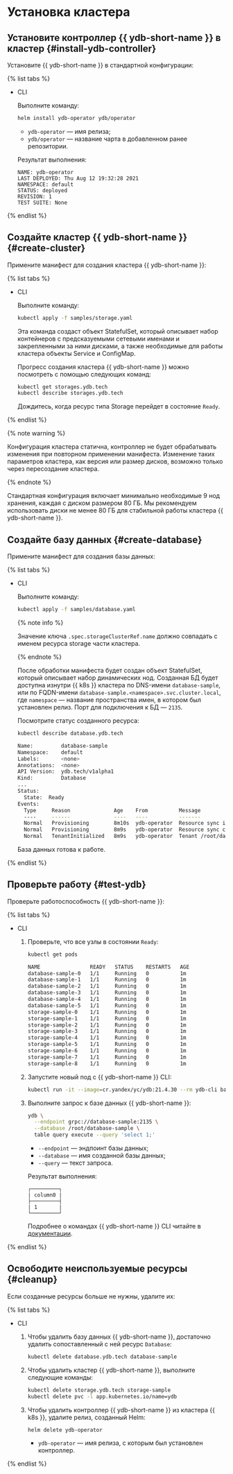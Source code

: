 # Установка кластера

## Установите контроллер {{ ydb-short-name }} в кластер {#install-ydb-controller}

Установите {{ ydb-short-name }} в стандартной конфигурации:

{% list tabs %}

- CLI

  Выполните команду:

  ```bash
  helm install ydb-operator ydb/operator
  ```

  * `ydb-operator` — имя релиза;
  * `ydb/operator` — название чарта в добавленном ранее репозитории.

  Результат выполнения:

  ```text
  NAME: ydb-operator
  LAST DEPLOYED: Thu Aug 12 19:32:28 2021
  NAMESPACE: default
  STATUS: deployed
  REVISION: 1
  TEST SUITE: None
  ```

{% endlist %}

## Создайте кластер {{ ydb-short-name }} {#create-cluster}

Примените манифест для создания кластера {{ ydb-short-name }}:

{% list tabs %}

- CLI

  Выполните команду:

  ```bash
  kubectl apply -f samples/storage.yaml
  ```

  Эта команда создаст объект StatefulSet, который описывает набор контейнеров с предсказуемыми сетевыми именами и закрепленными за ними дисками, а также необходимые для работы кластера объекты Service и ConfigMap.

  Прогресс создания кластера {{ ydb-short-name }} можно посмотреть с помощью следующих команд:

  ```bash
  kubectl get storages.ydb.tech
  kubectl describe storages.ydb.tech
  ```

  Дождитесь, когда ресурс типа Storage перейдет в состояние `Ready`.

{% endlist %}

{% note warning %}

Конфигурация кластера статична, контроллер не будет обрабатывать изменения при повторном применении манифеста. Изменение таких параметров кластера, как версия или размер дисков, возможно только через пересоздание кластера.

{% endnote %}

Стандартная конфигурация включает минимально необходимые 9 нод хранения, каждая с диском размером 80 ГБ. Мы рекомендуем использовать диски не менее 80 ГБ для стабильной работы кластера {{ ydb-short-name }}.

## Создайте базу данных {#create-database}

Примените манифест для создания базы данных:

{% list tabs %}

- CLI

  Выполните команду:

  ```bash
  kubectl apply -f samples/database.yaml
  ```


  {% note info %}

  Значение ключа `.spec.storageClusterRef.name` должно совпадать с именем ресурса storage части кластера.

  {% endnote %}

  После обработки манифеста будет создан объект StatefulSet, который описывает набор динамических нод. Созданная БД будет доступна изнутри {{ k8s }} кластера по DNS-имени `database-sample`, или по FQDN-имени `database-sample.<namespace>.svc.cluster.local`, где `namespace` — название пространства имен, в котором был установлен релиз. Порт для подключения к БД — `2135`.

  Посмотрите статус созданного ресурса:

  ```bash
  kubectl describe database.ydb.tech

  Name:         database-sample
  Namespace:    default
  Labels:       <none>
  Annotations:  <none>
  API Version:  ydb.tech/v1alpha1
  Kind:         Database
  ...
  Status:
    State:  Ready
  Events:
    Type     Reason              Age    From          Message
    ----     ------              ----   ----          -------
    Normal   Provisioning        8m10s  ydb-operator  Resource sync is in progress
    Normal   Provisioning        8m9s   ydb-operator  Resource sync complete
    Normal   TenantInitialized   8m9s   ydb-operator  Tenant /root/database-sample created
  ```

  База данных готова к работе.

{% endlist %}

## Проверьте работу {#test-ydb}

Проверьте работоспособность {{ ydb-short-name }}:

{% list tabs %}

- CLI

  1. Проверьте, что все узлы в состоянии `Ready`:

      ```bash
      kubectl get pods
      
      NAME                READY   STATUS    RESTARTS   AGE
      database-sample-0   1/1     Running   0          1m
      database-sample-1   1/1     Running   0          1m
      database-sample-2   1/1     Running   0          1m
      database-sample-3   1/1     Running   0          1m
      database-sample-4   1/1     Running   0          1m
      database-sample-5   1/1     Running   0          1m
      storage-sample-0    1/1     Running   0          1m
      storage-sample-1    1/1     Running   0          1m
      storage-sample-2    1/1     Running   0          1m
      storage-sample-3    1/1     Running   0          1m
      storage-sample-4    1/1     Running   0          1m
      storage-sample-5    1/1     Running   0          1m
      storage-sample-6    1/1     Running   0          1m
      storage-sample-7    1/1     Running   0          1m
      storage-sample-8    1/1     Running   0          1m
      ```

  1. Запустите новый под с {{ ydb-short-name }} CLI:

      ```bash
      kubectl run -it --image=cr.yandex/yc/ydb:21.4.30 --rm ydb-cli bash 
      ```

  1. Выполните запрос к базе данных {{ ydb-short-name }}:

      ```bash
      ydb \
        --endpoint grpc://database-sample:2135 \
        --database /root/database-sample \
        table query execute --query 'select 1;'
      ```

      * `--endpoint` — эндпоинт базы данных;
      * `--database` — имя созданной базы данных;
      * `--query` — текст запроса.

      Результат выполнения:

      ```text
      ┌─────────┐
      | column0 |
      ├─────────┤
      | 1       |
      └─────────┘
      ```

      Подробнее о командах {{ ydb-short-name }} CLI читайте в [документации](../../../reference/ydb-cli/index.md).

{% endlist %}

## Освободите неиспользуемые ресурсы {#cleanup}

Если созданные ресурсы больше не нужны, удалите их:

{% list tabs %}

- CLI

  1. Чтобы удалить базу данных {{ ydb-short-name }}, достаточно удалить сопоставленный с ней ресурс `Database`:

      ```bash
      kubectl delete database.ydb.tech database-sample
      ```

  1. Чтобы удалить кластер {{ ydb-short-name }}, выполните следующие команды:

      ```bash
      kubectl delete storage.ydb.tech storage-sample
      kubectl delete pvc -l app.kubernetes.io/name=ydb
      ```

  1. Чтобы удалить контроллер {{ ydb-short-name }} из кластера {{ k8s }}, удалите релиз, созданный Helm:

      ```bash
      helm delete ydb-operator
      ```

      * `ydb-operator` — имя релиза, с которым был установлен контроллер.

{% endlist %}
